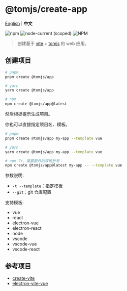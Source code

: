 # @tomjs/create-app

[English](./README.md) | **中文**

![npm](https://img.shields.io/npm/v/@tomjs/create-app) ![node-current (scoped)](https://img.shields.io/node/v/@tomjs/create-app) ![NPM](https://img.shields.io/npm/l/@tomjs/create-app)

> 创建基于 [vite](https://github.com/vitejs/vite) + [tomjs](https://github.com/tomjs) 的 web 应用。

## 创建项目

```bash
# pnpm
pnpm create @tomjs/app

# yarn
yarn create @tomjs/app

# npm
npm create @tomjs/app@latest
```

然后根据提示生成项目。

你也可以直接指定项目名、模板。

```bash
# pnpm
pnpm create @tomjs/app my-app --template vue

# yarn
yarn create @tomjs/app my-app --template vue

# npm 7+，需要额外的双破折号：
npm create @tomjs/app@latest my-app -- --template vue
```

参数说明:

- `-t --template`：指定模板
- `--git`：git 仓库配置

支持模板:

- vue
- react
- electron-vue
- electron-react
- node
- vscode
- vscode-vue
- vscode-react

## 参考项目

- [create-vite](https://github.com/vitejs/vite/tree/main/packages/create-vite)
- [electron-vite-vue](https://github.com/electron-vite/electron-vite-vue)
